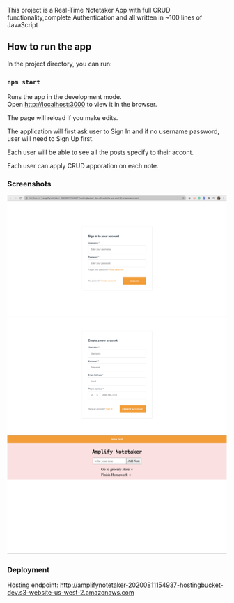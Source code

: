 This project is a Real-Time Notetaker App with full CRUD functionality,complete Authentication and all written in ~100 lines of JavaScript

## How to run the app
In the project directory, you can run:

### `npm start`

Runs the app in the development mode.<br />
Open [http://localhost:3000](http://localhost:3000) to view it in the browser.

The page will reload if you make edits.<br />

The application will first ask user to Sign In and if no username password, user will need to Sign Up first.<br />

Each user will be able to see all the posts specify to their accont.<br/>

Each user can apply CRUD apporation on each note. 

### Screenshots
![Screenshot](SignIn.png)
![Screenshot](SignUp.png)
![Screenshot](Dashboard.png)

### Deployment

Hosting endpoint: http://amplifynotetaker-20200811154937-hostingbucket-dev.s3-website-us-west-2.amazonaws.com
